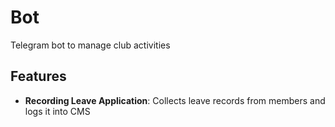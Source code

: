 # Bot

Telegram bot to manage club activities

## Features
* **Recording Leave Application**: Collects leave records from members and logs it into CMS
